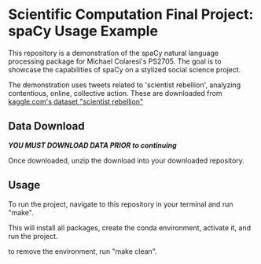 # Scientific Computation Final Project: spaCy Usage Example

This repository is a demonstration of the spaCy natural language processing package for Michael Colaresi's PS2705. The goal is to showcase the capabilities of spaCy on a stylized social science project.

The demonstration uses tweets related to 'scientist rebellion', analyzing contentious, online, collective action. These are downloaded from [kaggle.com's dataset "scientist rebellion"](https://www.kaggle.com/datasets/bwandowando/scientist-rebellion-and-related-tweets-dataset)

## Data Download

***YOU MUST DOWNLOAD DATA PRIOR to continuing***

Once downloaded, unzip the download into your downloaded repository.

## Usage

To run the project, navigate to this repository in your terminal and run "make".

This will install all packages, create the conda environment, activate it, and run the project.

to remove the environment, run "make clean".
